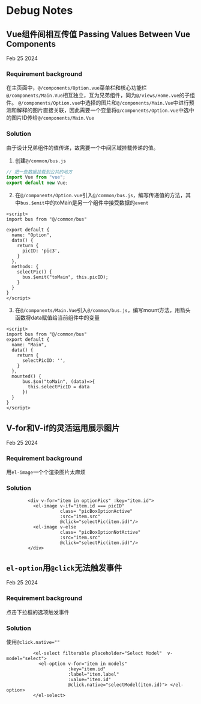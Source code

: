 # Debug Notes

## Vue组件间相互传值 Passing Values Between Vue Components
Feb 25 2024
### Requirement background
在主页面中，`@/components/Option.vue`菜单栏和核心功能栏`@/components/Main.Vue`相互独立，互为兄弟组件，同为`@/views/Home.vue`的子组件。
`@/components/Option.vue`中选择的图片和`@/components/Main.Vue`中进行预测和解释的图片直接关联，因此需要一个变量将`@/components/Option.vue`中选中的图片ID传给`@/components/Main.Vue`

### Solution
由于设计兄弟组件的值传递，故需要一个中间区域挂载传递的值。
1. 创建`@/common/bus.js`
```javascript
// 把一些数据挂载到公共的地方
import Vue from "vue";
export default new Vue;
```
2. 在`@/components/Option.vue`引入`@/common/bus.js`，编写传递值的方法，其中`bus.$emit`中的toMain是另一个组件中接受数据的`event`
```Vue
<script>
import bus from "@/common/bus"

export default {
  name: "Option",
  data() {
    return {
      picID: 'pic3',
    }
  },
  methods: {
    selectPic() {
      bus.$emit("toMain", this.picID);
    }
  }
}
</script>
```
3. 在`@/components/Main.Vue`引入`@/common/bus.js`，编写mount方法，用箭头函数将data赋值给当前组件中的变量
```vue
<script>
import bus from "@/common/bus"
export default {
  name: "Main",
  data() {
    return {
      selectPicID: '',
    }
  },
  mounted() {
      bus.$on("toMain", (data)=>{
        this.selectPicID = data
      })
  }
}
</script>
```

## V-for和V-if的灵活运用展示图片
Feb 25 2024
### Requirement background
用`el-image`一个个渲染图片太麻烦

### Solution
```vue
        <div v-for="item in optionPics" :key="item.id">
          <el-image v-if="item.id === picID"
                    class= "picBoxOptionActive"
                    :src="item.src"
                    @click="selectPic(item.id)"/>
          <el-image v-else
                    class= "picBoxOptionNotActive"
                    :src="item.src"
                    @click="selectPic(item.id)"/>
        </div>
```

## `el-option`用`@click`无法触发事件
Feb 25 2024
### Requirement background
点击下拉框的选项触发事件

### Solution
使用`@click.native=""`
```vue
          <el-select filterable placeholder="Select Model"  v-model="select">
            <el-option v-for="item in models"
                       :key="item.id"
                       :label="item.label"
                       :value="item.id"
                       @click.native="selectModel(item.id)"> </el-option>
          </el-select>
```